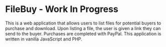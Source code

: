 # FileBuy - Work In Progress

This is a web application that allows users to list files for potential buyers to purchase and download. Upon listing a file, the user is given a link they can send to the buyer. Purchases are completed with PayPal. This application is written in vanilla JavaScript and PHP.
